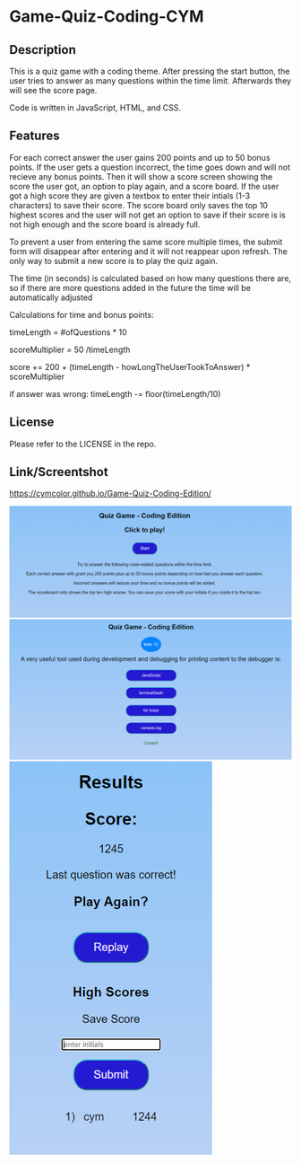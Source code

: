 # Game-Quiz-Coding-CYM
 
## Description

This is a quiz game with a coding theme. After pressing the start button, the user tries to answer as many questions within the time limit. Afterwards they will see the score page. 


Code is written in JavaScript, HTML, and CSS.


## Features

For each correct answer the user gains 200 points and up to 50 bonus points. If the user gets a question incorrect, the time goes down and will not recieve any bonus points. Then it will show a score screen showing the score the user got, an option to play again, and a score board. If the user got a high score they are given a textbox to enter their intials (1-3 characters) to save their score. The score board only saves the top 10 highest scores and the user will not get an option to save if their score is is not high enough and the score board is already full.


To prevent a user from entering the same score multiple times, the submit form will disappear after entering and it will not reappear upon refresh. The only way to submit a new score is to play the quiz again.


The time (in seconds) is calculated based on how many questions there are, so if there are more questions added in the future the time will be automatically adjusted 


Calculations for time and bonus points:

timeLength = #ofQuestions * 10

scoreMultiplier = 50 /timeLength

score += 200 + (timeLength - howLongTheUserTookToAnswer) * scoreMultiplier

if answer was wrong: timeLength -= floor(timeLength/10)


## License

Please refer to the LICENSE in the repo.


## Link/Screentshot


https://cymcolor.github.io/Game-Quiz-Coding-Edition/


![mod4hwscreenshot-startpage.](./img/mod4hwscreenshot-startpage.PNG)
![mod4hwscreenshot-quizpage.](./img/mod4hwscreenshot-quizpage.PNG)
![mod4hwscreenshot-scorepage.](./img/mod4hwscreenshot-scorepage.PNG)